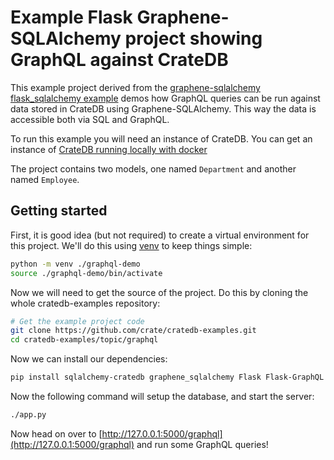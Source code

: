 # Example Flask Graphene-SQLAlchemy project showing GraphQL against CrateDB

This example project derived from the
[graphene-sqlalchemy flask_sqlalchemy example](https://github.com/graphql-python/graphene-sqlalchemy/tree/master/examples/flask_sqlalchemy)
demos how GraphQL queries can be run against data stored in CrateDB using
Graphene-SQLAlchemy. This way the data is accessible both via SQL and GraphQL.

To run this example you will need an instance of CrateDB. You can get an
instance of
[CrateDB running locally with docker](https://cratedb.com/docs/guide/install/container/index.html#install-container)

The project contains two models, one named `Department` and another named
`Employee`.

## Getting started

First, it is good idea (but not required) to create a virtual environment for
this project. We'll do this using
[venv](https://docs.python.org/3/library/venv.html) to keep things simple:

```bash
python -m venv ./graphql-demo
source ./graphql-demo/bin/activate
```

Now we will need to get the source of the project. Do this by cloning the whole
cratedb-examples repository:

```bash
# Get the example project code
git clone https://github.com/crate/cratedb-examples.git
cd cratedb-examples/topic/graphql
```

Now we can install our dependencies:

```bash
pip install sqlalchemy-cratedb graphene_sqlalchemy Flask Flask-GraphQL
```

Now the following command will setup the database, and start the server:

```bash
./app.py

```

Now head on over to
[http://127.0.0.1:5000/graphql](http://127.0.0.1:5000/graphql) and run some
GraphQL queries!
